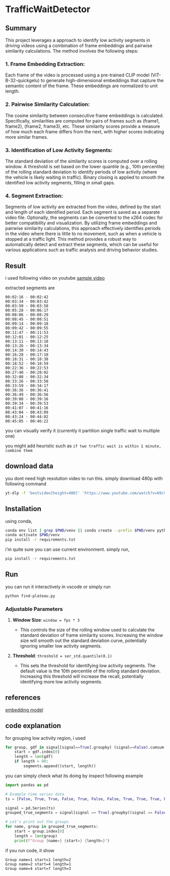 # TrafficWaitDetector

## Summary
This project leverages a  approach to identify low activity segments in driving videos using a combination of frame embeddings and pairwise similarity calculations. The method involves the following steps:

### 1. Frame Embedding Extraction:

Each frame of the video is processed using a pre-trained CLIP model (ViT-B-32-quickgelu) to generate high-dimensional embeddings that capture the semantic content of the frame.
These embeddings are normalized to unit length.

### 2. Pairwise Similarity Calculation:

The cosine similarity between consecutive frame embeddings is calculated. Specifically, similarities are computed for pairs of frames such as (frame1, frame2), (frame2, frame3), etc.
These similarity scores provide a measure of how much each frame differs from the next, with higher scores indicating more similar frames.

### 3. Identification of Low Activity Segments:

The standard deviation of the similarity scores is computed over a rolling window.
A threshold is set based on the lower quantile (e.g., 10th percentile) of the rolling standard deviation to identify periods of low activity (where the vehicle is likely waiting in traffic).
Binary closing is applied to smooth the identified low activity segments, filling in small gaps.


### 4. Segment Extraction:

Segments of low activity are extracted from the video, defined by the start and length of each identified period.
Each segment is saved as a separate video file. Optionally, the segments can be converted to the x264 codec for better compatibility and visualization.
By utilizing frame embeddings and pairwise similarity calculations, this approach effectively identifies periods in the video where there is little to no movement, such as when a vehicle is stopped at a traffic light. This method provides a robust way to automatically detect and extract these segments, which can be useful for various applications such as traffic analysis and driving behavior studies.


## Result 

i used following video on youtube
[sample video](https://www.youtube.com/watch?v=69cVF_bj_Qs)


extracted segments are 
```
00:02:16 - 00:02:42
00:03:34 - 00:03:42
00:03:50 - 00:03:58
00:05:28 - 00:06:17
00:08:06 - 00:08:29
00:08:45 - 00:08:51
00:09:14 - 00:09:18
00:09:42 - 00:09:55
00:11:47 - 00:11:53
00:12:01 - 00:12:25
00:13:11 - 00:13:18
00:13:26 - 00:13:34
00:14:30 - 00:14:43
00:16:28 - 00:17:10
00:18:31 - 00:18:38
00:18:52 - 00:18:59
00:22:36 - 00:22:53
00:27:40 - 00:28:02
00:32:08 - 00:32:34
00:33:26 - 00:33:50
00:33:59 - 00:34:17
00:36:36 - 00:36:41
00:36:49 - 00:36:56
00:39:08 - 00:39:16
00:39:34 - 00:39:53
00:41:07 - 00:41:16
00:43:04 - 00:43:09
00:43:24 - 00:44:02
00:45:05 - 00:46:22
```

you can visually verify it
(currently it partition single traffic wait to multiple one)

you might add heuristic such as 
`if two traffic wait is within 1 minute, combine them`


## download data

you dont need high resolution video to run this. simply download 480p with following command

```bash
yt-dlp -f 'bestvideo[height=480]' 'https://www.youtube.com/watch?v=69cVF_bj_Qs' -o driving-480p.mp4
```


## Installation

using conda,
```bash
conda env list | grep $PWD/venv || conda create --prefix $PWD/venv python=3.11 pip ipykernel -y
conda activate $PWD/venv
pip install -r requirements.txt
```

i'm quite sure you can use current environment. simply run,
```bash
pip install -r requirements.txt
```


## Run
you can run it interactively in vscode or simply run
```bash
python find-plateau.py
```


### Adjustable Parameters

1. **Window Size**: `window = fps * 3`
   - This controls the size of the rolling window used to calculate the standard deviation of frame similarity scores. Increasing the window size will smooth out the standard deviation curve, potentially ignoring smaller low activity segments.

3. **Threshold**: `threshold = ser_std.quantile(0.1)`
   - This sets the threshold for identifying low activity segments. The default value is the 10th percentile of the rolling standard deviation. Increasing this threshold will increase the recall, potentially identifying more low activity segments.




## references
[embedding model](https://github.com/mlfoundations/open_clip)



## code explanation

for grouping low activity region, i used 
```python
for group, gdf in signal[signal==True].groupby( (signal==False).cumsum()):
    start = gdf.index[0]
    length = len(gdf)
    if length > 90:
        segments.append((start, length))
```

you can simply check what its doing by inspect following example

```python
import pandas as pd

# Example time series data
ts = [False, True, True, False, True, False, False, True, True, True, False]

signal = pd.Series(ts)
grouped_true_segments = signal[signal == True].groupby((signal == False).cumsum())

# Let's print out the groups
for name, group in grouped_true_segments:
    start = group.index[0]
    length = len(group)
    print(f"Group {name=} {start=} {length=}")
```

if you run code, it show
```
Group name=1 start=1 length=2
Group name=2 start=4 length=1
Group name=4 start=7 length=3
```

